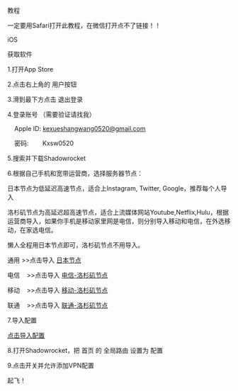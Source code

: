 教程

一定要用Safari打开此教程，在微信打开点不了链接！！

iOS

获取软件

1.打开App Store

2.点击右上角的 用户按钮

3.滑到最下方点击 退出登录

4.登录账号 （需要验证请找我）

    Apple ID: kexueshangwang0520@gmail.com
    
    密码:        Kxsw0520
    
5.搜索并下载Shadowrocket

6.根据自己手机和宽带运营商，选择服务器节点：

日本节点为低延迟高速节点，适合上Instagram, Twitter, Google，推荐每个人导入

洛杉矶节点为高延迟超高速节点，适合上流媒体网站Youtube,Netflix,Hulu，根据运营商导入，如果你手机是移动家里网是电信，则分别导入移动和电信，在外选移动，在家选电信。

懒人全程用日本节点即可，洛杉矶节点不用导入。

通用    >>点击导入 [日本节点](http://shadowrocket://add/vmess://YXV0bzo3NzVkNTNkMS0xMDdkLTRkNDctODFlMy1kM2U1YzIxM2UyMjVAYzZzNC5qYW1qYW1zLm5ldDo3Mjcx?remarks=%E6%97%A5%E6%9C%AC%E8%8A%82%E7%82%B9%20Instagram/Twitter/Google&path=/&obfs=none&alterId=8)

电信    >>点击导入 [电信-洛杉矶节点](http://shadowrocket://add/vmess://YXV0bzo3NzVkNTNkMS0xMDdkLTRkNDctODFlMy1kM2U1YzIxM2UyMjVAYzZzMy5qYW1qYW1zLm5ldDo3Mjcx?remarks=%E7%94%B5%E4%BF%A1-%E6%B4%9B%E6%9D%89%E7%9F%B6%E8%8A%82%E7%82%B9%20Youtube/Netflix/Hulu&path=/&obfs=none&alterId=8)

移动    >>点击导入 [移动-洛杉矶节点](http://shadowrocket://add/ss://YWVzLTI1Ni1nY206U2d4QWFFTXNUOEtmRGJGaEBjNnMyLmphbWphbXMubmV0OjcyNzE#%E7%A7%BB%E5%8A%A8-%E6%B4%9B%E6%9D%89%E7%9F%B6%E8%8A%82%E7%82%B9%20Youtube/Netflix/Hulu)

联通    >>点击导入 [联通-洛杉矶节点](http://shadowrocket://add/ss://YWVzLTI1Ni1nY206U2d4QWFFTXNUOEtmRGJGaEBjNnMxLmphbWphbXMubmV0OjcyNzE#%E8%81%94%E9%80%9A-%E6%B4%9B%E6%9D%89%E7%9F%B6%E8%8A%82%E7%82%B9%20Youtube/Netflix/Hulu)

7.导入配置

<a href="shadowrocket://config/add/https://h2y.github.io/Shadowrocket-ADBlock-Rules/sr_top500_banlist_ad.conf">点击导入配置</a>

8.打开Shadowrocket，把 首页 的 全局路由 设置为 配置

9.点击开关并允许添加VPN配置

起飞！

